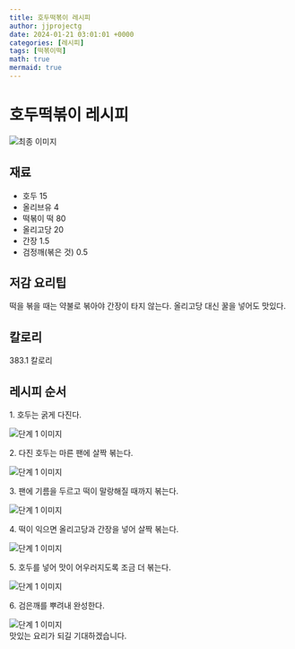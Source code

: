 ```yaml
---
title: 호두떡볶이 레시피
author: jjprojectg
date: 2024-01-21 03:01:01 +0000
categories: [레시피]
tags: [떡볶이떡]
math: true
mermaid: true
---
```

<meta name="og:type" content="website"/>
<meta charset="UTF-8"/>
<div class="header">
  <h1>호두떡볶이 레시피</h1>
</div>

<div class="container my-4">
  <div class="row">
    <div class="col-12 col-md-6">
      <div class="recipe-image">
        <img src="http://www.foodsafetykorea.go.kr/uploadimg/20141118/20141118102026_1416273626065.jpg" class="step-image" alt="최종 이미지"/>
      </div>
    </div>
    <div class="col-12 col-md-6">
      <div class="ingredients">
        <h2>재료</h2>
        <ul class="card">
          <li> 호두 15 </li>
          <li>  올리브유 4 </li>
          <li>  떡볶이 떡 80 </li>
          <li>  올리고당 20 </li>
          <li>  간장 1.5 </li>
          <li>  검정깨(볶은 것) 0.5 </li>
</ul>
      </div>
    </div>
    <div class="col-12 col-md-6">
      <div class="ingredients">
        <h2>저감 요리팁</h2>
        <div class="card"> 
          <p>
            떡을 볶을 때는 약불로 볶아야 간장이 타지 않는다. 올리고당 대신 꿀을 넣어도 맛있다.
          </p>
        </div>
      </div>
      <div class="ingredients">
        <h2>칼로리</h2>
        <div class="card"> 
          <p>
            383.1 칼로리
          </p>
        </div>
      </div>
    </div>
  </div>

  <h2 class="my-4">레시피 순서</h2>
  <div class="card recipe-card">
    <div class="card-body recipe-step">
      <p class="card-text step-description">1. 호두는 굵게 다진다.</p>
      <img src="http://www.foodsafetykorea.go.kr/uploadimg/cook/759-1.jpg" alt="단계 1 이미지" class="step-image"/>
    </div>
  </div>
  <div class="card recipe-card">
    <div class="card-body recipe-step">
      <p class="card-text step-description">2. 다진 호두는 마른 팬에 살짝 볶는다.</p>
      <img src="http://www.foodsafetykorea.go.kr/uploadimg/cook/759-2.jpg" alt="단계 1 이미지" class="step-image"/>
    </div>
  </div>
  <div class="card recipe-card">
    <div class="card-body recipe-step">
      <p class="card-text step-description">3. 팬에 기름을 두르고 떡이 말랑해질 때까지 볶는다.</p>
      <img src="http://www.foodsafetykorea.go.kr/uploadimg/cook/759-3.jpg" alt="단계 1 이미지" class="step-image"/>
    </div>
  </div>
  <div class="card recipe-card">
    <div class="card-body recipe-step">
      <p class="card-text step-description">4. 떡이 익으면 올리고당과 간장을 넣어 살짝 볶는다.</p>
      <img src="http://www.foodsafetykorea.go.kr/uploadimg/cook/759-4.jpg" alt="단계 1 이미지" class="step-image"/>
    </div>
  </div>
  <div class="card recipe-card">
    <div class="card-body recipe-step">
      <p class="card-text step-description">5. 호두를 넣어 맛이 어우러지도록 조금 더 볶는다.</p>
      <img src="http://www.foodsafetykorea.go.kr/uploadimg/cook/759-5.jpg" alt="단계 1 이미지" class="step-image"/>
    </div>
  </div>
  <div class="card recipe-card">
    <div class="card-body recipe-step">
      <p class="card-text step-description">6. 검은깨를 뿌려내 완성한다.</p>
      <img src="http://www.foodsafetykorea.go.kr/uploadimg/cook/759-6.jpg" alt="단계 1 이미지" class="step-image"/>
    </div>
  </div>

</div>
맛있는 요리가 되길 기대하겠습니다.

